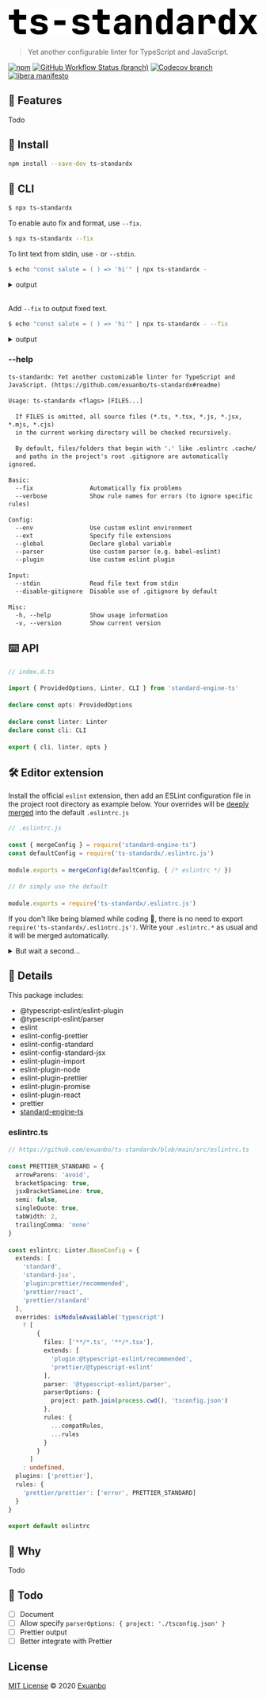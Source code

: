 # [![ts-standardx](https://raw.githubusercontent.com/exuanbo/ts-standardx/main/logo.svg)](https://github.com/exuanbo/ts-standardx)

> Yet another configurable linter for TypeScript and JavaScript.

[![npm](https://img.shields.io/npm/v/ts-standardx)](https://www.npmjs.com/package/ts-standardx)
[![GitHub Workflow Status (branch)](https://img.shields.io/github/workflow/status/exuanbo/ts-standardx/Node.js%20CI/main)](https://github.com/exuanbo/ts-standardx/actions?query=workflow%3A%22Node.js+CI%22)
[![Codecov branch](https://img.shields.io/codecov/c/gh/exuanbo/ts-standardx/main?token=D9AA8C1ZS2)](https://codecov.io/gh/exuanbo/ts-standardx)
[![libera manifesto](https://img.shields.io/badge/libera-manifesto-lightgrey.svg)](https://liberamanifesto.com)

## 🚀 Features

Todo

## 💾 Install

```sh
npm install --save-dev ts-standardx
```

## 🤖 CLI

```sh
$ npx ts-standardx
```

To enable auto fix and format, use `--fix`.

```sh
$ npx ts-standardx --fix
```

To lint text from stdin, use `-` or `--stdin`.

```sh
$ echo "const salute = ( ) => 'hi'" | npx ts-standardx -
```

<details><summary>output</summary>
<p>

```
<text>:1:7: 'salute' is assigned a value but never used.
<text>:1:17: Delete `·`

Run `ts-standardx --fix` to automatically fix some problems.
```

</p>
</details>

<br>

Add `--fix` to output fixed text.

```sh
$ echo "const salute = ( ) => 'hi'" | npx ts-standardx - --fix
```

<details><summary>output</summary>
<p>

```
const salute = () => 'hi'
```

</p>
</details>

### --help

```
ts-standardx: Yet another customizable linter for TypeScript and JavaScript. (https://github.com/exuanbo/ts-standardx#readme)

Usage: ts-standardx <flags> [FILES...]

  If FILES is omitted, all source files (*.ts, *.tsx, *.js, *.jsx, *.mjs, *.cjs)
  in the current working directory will be checked recursively.

  By default, files/folders that begin with '.' like .eslintrc .cache/
  and paths in the project's root .gitignore are automatically ignored.

Basic:
  --fix                Automatically fix problems
  --verbose            Show rule names for errors (to ignore specific rules)

Config:
  --env                Use custom eslint environment
  --ext                Specify file extensions
  --global             Declare global variable
  --parser             Use custom parser (e.g. babel-eslint)
  --plugin             Use custom eslint plugin

Input:
  --stdin              Read file text from stdin
  --disable-gitignore  Disable use of .gitignore by default

Misc:
  -h, --help           Show usage information
  -v, --version        Show current version
```

## ⌨️ API

```ts
// index.d.ts

import { ProvidedOptions, Linter, CLI } from 'standard-engine-ts'

declare const opts: ProvidedOptions

declare const linter: Linter
declare const cli: CLI

export { cli, linter, opts }
```

## 🛠 Editor extension

Install the official `eslint` extension, then add an ESLint configuration file in the project root directory as example below. Your overrides will be [deeply merged](https://github.com/exuanbo/standard-engine-ts/blob/main/src/utils.ts#L83) into the default `.eslintrc.js`

```js
// .eslintrc.js

const { mergeConfig } = require('standard-engine-ts')
const defaultConfig = require('ts-standardx/.eslintrc.js')

module.exports = mergeConfig(defaultConfig, { /* eslintrc */ })

// Or simply use the default

module.exports = require('ts-standardx/.eslintrc.js')
```

If you don't like being blamed while coding 🤯, there is no need to export `require('ts-standardx/.eslintrc.js')`. Write your `.eslintrc.*` as usual and it will be merged automatically.

<details><summary>But wait a second...</summary>
<p>

"So why can't I just use `npx eslint .` directly?" Yes, you can :p

</p>
</details>

## 🔎 Details

This package includes:

- @typescript-eslint/eslint-plugin
- @typescript-eslint/parser
- eslint
- eslint-config-prettier
- eslint-config-standard
- eslint-config-standard-jsx
- eslint-plugin-import
- eslint-plugin-node
- eslint-plugin-prettier
- eslint-plugin-promise
- eslint-plugin-react
- prettier
- [standard-engine-ts](https://github.com/exuanbo/standard-engine-ts#readme)

### eslintrc.ts

```ts
// https://github.com/exuanbo/ts-standardx/blob/main/src/eslintrc.ts

const PRETTIER_STANDARD = {
  arrowParens: 'avoid',
  bracketSpacing: true,
  jsxBracketSameLine: true,
  semi: false,
  singleQuote: true,
  tabWidth: 2,
  trailingComma: 'none'
}

const eslintrc: Linter.BaseConfig = {
  extends: [
    'standard',
    'standard-jsx',
    'plugin:prettier/recommended',
    'prettier/react',
    'prettier/standard'
  ],
  overrides: isModuleAvailable('typescript')
    ? [
        {
          files: ['**/*.ts', '**/*.tsx'],
          extends: [
            'plugin:@typescript-eslint/recommended',
            'prettier/@typescript-eslint'
          ],
          parser: '@typescript-eslint/parser',
          parserOptions: {
            project: path.join(process.cwd(), 'tsconfig.json')
          },
          rules: {
            ...compatRules,
            ...rules
          }
        }
      ]
    : undefined,
  plugins: ['prettier'],
  rules: {
    'prettier/prettier': ['error', PRETTIER_STANDARD]
  }
}

export default eslintrc
```

## 🤔 Why

Todo

## 📃 Todo

- [ ] Document
- [ ] Allow specify `parserOptions: { project: './tsconfig.json' }`
- [ ] Prettier output
- [ ] Better integrate with Prettier

## License

[MIT License](https://github.com/exuanbo/ts-standardx/blob/main/LICENSE) © 2020 [Exuanbo](https://github.com/exuanbo)
